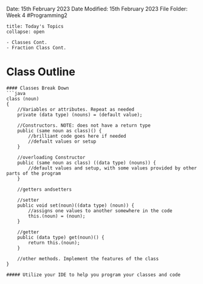 Date: 15th February 2023
Date Modified: 15th February 2023
File Folder: Week 4
#Programming2 

```ad-abstract
title: Today's Topics
collapse: open

- Classes Cont.
- Fraction Class Cont.

```


# Class Outline

```ad-example
#### Classes Break Down
```java
class (noun)
{
	//Variables or attributes. Repeat as needed
	private (data type) (nouns) = (default value);
	
	//Constructors. NOTE: does not have a return type
	public (same noun as class)() {
		//brilliant code goes here if needed
		//defualt values or setup
	}
	
	//overloading Constructor 
	public (same noun as class) ((data type) (nouns)) {
		//default values and setup, with some values provided by other parts of the program
	}
	
	//getters andsetters
	
	//setter
	public void set(noun)((data type) (noun)) {
		//assigns one values to another somewhere in the code
		this.(noun) = (noun);
	}
	
	//getter
	public (data type) get(noun)() {
		return this.(noun);
	} 
	
	//other methods. Implement the features of the class
}
```

```ad-note
##### Utilize your IDE to help you program your classes and code
```

